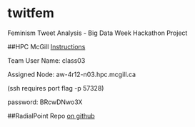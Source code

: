 # twitfem
Feminism Tweet Analysis - Big Data Week Hackathon Project

##HPC McGill
[Instructions](https://www.tinyurl.com/bdw-mcgillhpc)

Team User Name: class03

Assigned Node: aw-4r12-n03.hpc.mcgill.ca

(ssh requires port flag -p 57328)

password: BRcwDNwo3X

##RadialPoint Repo
[on github](http://www.github.com/radialpoint/bigdata-week-sentiment)
